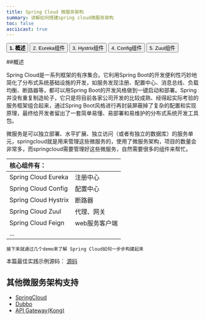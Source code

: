```yaml
---
title: Spring Cloud 微服务架构
summary: 讲解如何搭建spring cloud微服务架构
toc: false
asciicast: true
---
```


<div class="filters filters-big clearfix">
    <a href="spring-cloud.html"><button class="filter-button current"><strong>1. 概述</strong></button></a>
    <a href="spring-cloud-Eureka.html"><button class="filter-button">2. Eureka组件</button></a>
    <a href="spring-cloud-Hystrix.html"><button class="filter-button">3. Hystrix组件</button></a>
    <a href="spring-cloud-Config.html"><button class="filter-button">4. Config组件</button></a>
    <a href="spring-cloud-Zuul.html"><button class="filter-button">5. Zuul组件</button></a>
</div>

<div id="toc"></div>

##概述

Spring Cloud是一系列框架的有序集合。它利用Spring Boot的开发便利性巧妙地简化了分布式系统基础设施的开发，如服务发现注册、配置中心、消息总线、负载均衡、断路器等，都可以用Spring Boot的开发风格做到一键启动和部署。Spring并没有重复制造轮子，它只是将目前各家公司开发的比较成熟、经得起实际考验的服务框架组合起来，通过Spring Boot风格进行再封装屏蔽掉了复杂的配置和实现原理，最终给开发者留出了一套简单易懂、易部署和易维护的分布式系统开发工具包。

微服务是可以独立部署、水平扩展、独立访问（或者有独立的数据库）的服务单元，springcloud就是用来管理这些微服务的，使用了微服务架构，项目的数量会非常多，而springcloud需要管理好这些微服务，自然需要很多的组件来帮忙。

| 核心组件有：              |               |
| :---------------------- | :-------------|
|    Spring Cloud Eureka  |    注册中心     |
|    Spring Cloud Config  |	配置中心        |
|    Spring Cloud Hystrix | 	断路器      |
|    Spring Cloud Zuul    |	代理、网关       |
|    Spring Cloud Feign   |	web服务客户端    |
|    ...                                   |

   
    接下来就通过几个demo来了解 Spring Cloud如何一步步构建起来

本篇最佳实践示例源码：
[源码](https://github.com/goodrain-apps/spring-cloud-demo.git)

## 其他微服务架构支持
- [SpringCloud](https://www.rainbond.com/docs/stable/microservice/spring-cloud/spring-cloud.html)
- [Dubbo](https://www.rainbond.com/docs/stable/microservice/dubbo/dubbo-deploy.html)
- [API Gateway(Kong)](https://www.rainbond.com/docs/stable/microservice/kong/kong.html)












